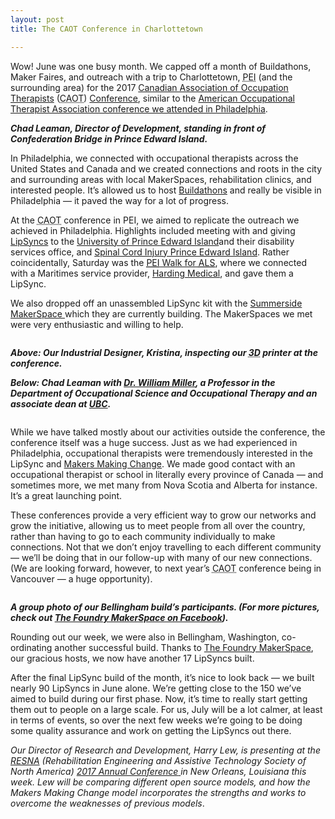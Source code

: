 ```yaml
---
layout: post
title: The CAOT Conference in Charlottetown

---
```


<p>Wow! June was one busy month. We capped off a month of Buildathons, Maker Faires, and outreach with a trip to Charlottetown, <abbr title="Prince Edward Island">PEI</abbr> (and the surrounding area) for the 2017 <a title="learn more about the Canadian Association of Occupation Therapists" href="https://www.caot.ca/" target="_blank">Canadian Association of Occupation Therapists</a> (<abbr title="Canadian Association of Occupation Therapists">CAOT</abbr>) <a title=" learn more about the 2017 Canadian Association of Occupation Therapists" href="https://www.caot.ca/site/pd/conf2017?nav=sidebar">Conferenc<span class="blind_text">e</span></a>, similar to the <a title="learn more about our first time in Philadelphia" href="http://www.neilsquire.ca/latest-news/technology-news/lipsync-update-aota/" target="_blank">American Occupational Therapist Association conference we attended in Philadelphia</a>.
</p>
<p><strong><i><img class="alignnone size-full wp-image-14277" title="Chad Leaman, Director of Development, standing in front of Confederation Bridge in Prince Edward Island" alt="" src="http://www.neilsquire.ca/wp-content/uploads/2017/06/IMG_20170624_160757_672.jpg">Chad Leaman, Director of Development, standing in front of Confederation Bridge in Prince Edward Island.</i></strong>
</p>
<p>In Philadelphia, we connected with occupational therapists across the United States and Canada and we created connections and roots in the city and surrounding areas with local MakerSpaces, rehabilitation clinics, and interested people. It’s allowed us to host <a title="learn more about our Philadelphia Buildathon" href="http://www.neilsquire.ca/latest-news/technology-news/lipsync-update-stateside-buildathons/">Buildathons</a> and really be visible in Philadelphia — it paved the way for a lot of progress.
</p>
<p>At the <abbr title="Canadian Association of Occupation Therapists">CAOT</abbr> conference in PEI, we aimed to replicate the outreach we achieved in Philadelphia. Highlights included meeting with and giving <a title="learn more about the LipSync project" href="http://www.neilsquire.ca/research-development/projects-activities/lipsync/" target="_blank">LipSyncs</a> to the <a title="learn more about the University of Prince Edward Island" href="http://www.upei.ca/" target="_blank">University of Prince Edward Island<span class="blind_text"></span></a>and their disability services office, and <a title="learn more about Spinal Cord Injury Prince Edward Island" href="http://www.sci-pei.ca/" target="_blank">Spinal Cord Injury Prince Edward Island<span class="blind_text"></span></a>. Rather coincidentally, Saturday was the <a title="learn more about the Prince Edward Island Walk for Amyotrophic Lateral Sclerosis" href="http://alspei.ca/walk-for-als/" target="_blank"><abbr title="Prince Edward Island">PEI</abbr> Walk for <abbr title="Amyotrophic Lateral Sclerosis">ALS</abbr><span class="blind_text"></span></a>, where we connected with a Maritimes service provider, <a title="learn more about Harding Medical" href="http://www.hardingmedical.com/index.aspx" target="_blank">Harding Medical<span class="blind_text"></span></a>, and gave them a LipSync.
</p>
<p>We also dropped off an unassembled LipSync kit with the <a title="learn more about the Summerside MakerSpace" href="http://summersidemakerspace.ca/" target="_blank">Summerside MakerSpace<span class="blind_text"> </span></a>which they are currently building. The MakerSpaces we met were very enthusiastic and willing to help.
</p>
<p><img class="alignnone size-full wp-image-14271" title="Our Industrial Designer, Kristina, inspecting our 3D printer at the conference" alt="" src="http://www.neilsquire.ca/wp-content/uploads/2017/06/kristina_printer.jpg">
</p>
<p><strong><i>Above: Our Industrial Designer, Kristina, inspecting our <abbr title="3-dimensional">3D</abbr> printer at the conference.</i></strong>
</p>
<p><strong><i>Below: Chad Leaman with <a title="learn more about Dr. William Miller's research" href="http://millerresearch.osot.ubc.ca/about/" target="_blank">Dr. William Miller<span class="blind_text"></span></a>, a Professor in the Department of Occupational Science and Occupational Therapy and an associate dean at <a title="learn more about the University of British Columbia" href="https://www.ubc.ca/" target="_blank">UBC<span class="blind_text"></span></a>.</i></strong>
</p>
<p><img class="alignnone size-full wp-image-14273" title="Chad Leaman with Dr. William Miller, a Professor in the Department of Occupational Science and Occupational Therapy and an associate dean at UBC" alt="" src="http://www.neilsquire.ca/wp-content/uploads/2017/06/chad_miller.jpg">
</p>
<p>While we have talked mostly about our activities outside the conference, the conference itself was a huge success. Just as we had experienced in Philadelphia, occupational therapists were tremendously interested in the LipSync and <a title="learn more about Makers Making Change" href="http://www.makersmakingchange.com/" target="_blank">Makers Making Change<span class="blind_text"></span></a>. We made good contact with an occupational therapist or school in literally every province of Canada — and sometimes more, we met many from Nova Scotia and Alberta for instance. It’s a great launching point.
</p>
<p>These conferences provide a very efficient way to grow our networks and grow the initiative, allowing us to meet people from all over the country, rather than having to go to each community individually to make connections. Not that we don’t enjoy travelling to each different community — we’ll be doing that in our follow-up with many of our new connections.  (We are looking forward, however, to next year’s <abbr title="Canadian Association of Occupation Therapists">CAOT</abbr> conference being in Vancouver — a huge opportunity).
</p>
<p><img class="alignnone size-full wp-image-14274" title="A group photo of our Bellingham build’s participants" alt="" src="http://www.neilsquire.ca/wp-content/uploads/2017/06/Bellingham_group.jpg">
</p>
<p><strong><i>A group photo of our Bellingham build’s participants. (For more pictures, check out </i><a title="go to The Foundry MakerSpace's Facebook page" href="https://www.facebook.com/thefoundrybellingham/"><i>The Foundry MakerSpace on Facebook</i></a><i>). </i></strong>
</p>
<p>Rounding out our week, we were also in Bellingham, Washington, co-ordinating another successful build. Thanks to <a title="learn more about The Foundry MakerSpace" href="http://www.bellinghamfoundry.com/">The Foundry MakerSpace<span class="blind_text"></span></a>, our gracious hosts, we now have another 17 LipSyncs built.
</p>
<p>After the final LipSync build of the month, it’s nice to look back — we built nearly 90 LipSyncs in June alone. We’re getting close to the 150 we’ve aimed to build during our first phase. Now, it’s time to really start getting them out to people on a large scale. For us, July will be a lot calmer, at least in terms of events, so over the next few weeks we’re going to be doing some quality assurance and work on getting the LipSyncs out there.
</p>
<p><i>Our Director of Research and Development, Harry Lew, is presenting at the </i><a title="learn more about the Rehabilitation Engineering and Assistive Technology Society of North America" href="http://www.resna.org/"><i>RESNA<span class="blind_text"></span></i></a><i> (Rehabilitation Engineering and Assistive Technology Society of North America) </i><a title="learn more about the Rehabilitation Engineering and Assistive Technology Society of North America 2017 Annual Conference" href="http://www.resna.org/news-events/annual-meeting/resna-2017-annual-conference"><i>2017 Annual Conference<span class="blind_text"> </span></i></a><i>in New Orleans, Louisiana this week. Lew will be comparing different open source models, and how the Makers Making Change model incorporates the strengths and works to overcome the weaknesses of previous models</i>.
</p>
